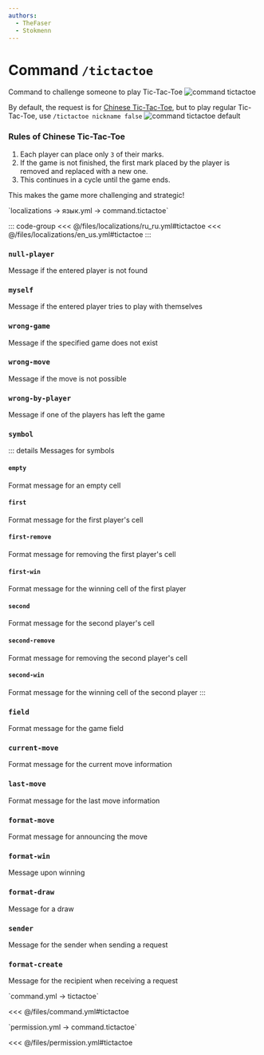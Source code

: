 ```yaml
---
authors:
  - TheFaser
  - Stokmenn
---
```


# Command `/tictactoe`

Command to challenge someone to play Tic-Tac-Toe
![command tictactoe](/commandtictactoe.png)

By default, the request is for [Chinese Tic-Tac-Toe](#правила-китайских-крестиков-ноликов), but to play regular Tic-Tac-Toe, use `/tictactoe nickname false`
![command tictactoe default](/commandtictactoedefault.png)

### Rules of Chinese Tic-Tac-Toe

1. Each player can place only `3` of their marks.
2. If the game is not finished, the first mark placed by the player is removed and replaced with a new one.
3. This continues in a cycle until the game ends.

This makes the game more challenging and strategic!

[//]: # (localization)
<!--@include: @/parts/words.md#localization--> 
<!--@include: @/parts/words.md#path--> `localizations → язык.yml → command.tictactoe`

<!--@include: @/parts/words.md#default--> 

::: code-group
<<< @/files/localizations/ru_ru.yml#tictactoe
<<< @/files/localizations/en_us.yml#tictactoe
:::

### `null-player`

Message if the entered player is not found

### `myself`

Message if the entered player tries to play with themselves

### `wrong-game`

Message if the specified game does not exist

### `wrong-move`

Message if the move is not possible

### `wrong-by-player`

Message if one of the players has left the game

### `symbol`
::: details Messages for symbols
#### `empty`
Format message for an empty cell

#### `first`
Format message for the first player's cell

#### `first-remove`
Format message for removing the first player's cell

#### `first-win`
Format message for the winning cell of the first player

#### `second`
Format message for the second player's cell

#### `second-remove`
Format message for removing the second player's cell

#### `second-win`
Format message for the winning cell of the second player
:::

### `field`

Format message for the game field

### `current-move`

Format message for the current move information

### `last-move`

Format message for the last move information

### `format-move`

Format message for announcing the move

### `format-win`

Message upon winning

### `format-draw`

Message for a draw

### `sender`

Message for the sender when sending a request

### `format-create`

Message for the recipient when receiving a request

[//]: # (command.yml)
<!--@include: @/parts/words.md#setting-->
<!--@include: @/parts/words.md#path--> `command.yml → tictactoe`

<!--@include: @/parts/words.md#default-->
<<< @/files/command.yml#tictactoe

<!--@include: @/parts/enable.md-->
<!--@include: @/parts/aliases.md-->
<!--@include: @/parts/cooldown.md-->
<!--@include: @/parts/sound.md-->

[//]: # (permission.yml)
<!--@include: @/parts/words.md#permission-->
<!--@include: @/parts/words.md#path--> `permission.yml → command.tictactoe`

<!--@include: @/parts/words.md#default-->
<<< @/files/permission.yml#tictactoe

<!--@include: @/parts/permission/permissionTier3.md-->
<!--@include: @/parts/permission/cooldown.md-->
<!--@include: @/parts/permission/sound.md-->